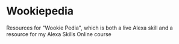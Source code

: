 # Wookiepedia
Resources for "Wookie Pedia", which is both a live Alexa skill and a resource for my Alexa Skills Online course
